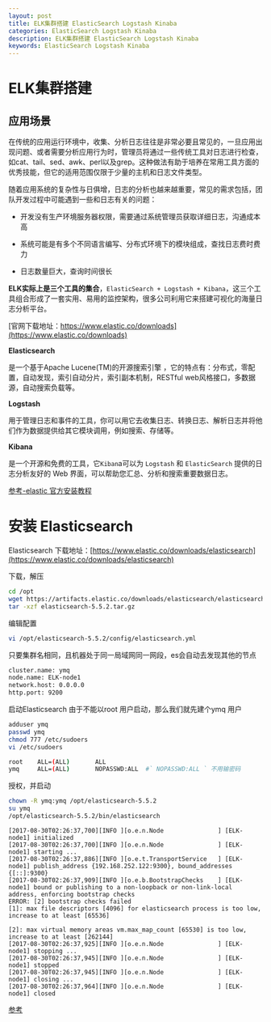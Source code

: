 ```yaml
---
layout: post
title: ELK集群搭建 ElasticSearch Logstash Kinaba 
categories: ElasticSearch Logstash Kinaba 
description: ELK集群搭建 ElasticSearch Logstash Kinaba 
keywords: ElasticSearch Logstash Kinaba 
---
```


# ELK集群搭建


## 应用场景

在传统的应用运行环境中，收集、分析日志往往是非常必要且常见的，一旦应用出现问题、或者需要分析应用行为时，管理员将通过一些传统工具对日志进行检查，如cat、tail、sed、awk、perl以及grep。这种做法有助于培养在常用工具方面的优秀技能，但它的适用范围仅限于少量的主机和日志文件类型。


随着应用系统的复杂性与日俱增，日志的分析也越来越重要，常见的需求包括，团队开发过程中可能遇到一些和日志有关的问题：

 - 开发没有生产环境服务器权限，需要通过系统管理员获取详细日志，沟通成本高

 - 系统可能是有多个不同语言编写、分布式环境下的模块组成，查找日志费时费力

 - 日志数量巨大，查询时间很长


**ELK实际上是三个工具的集合**，`ElasticSearch + Logstash + Kibana`，这三个工具组合形成了一套实用、易用的监控架构，很多公司利用它来搭建可视化的海量日志分析平台。  

[官网下载地址：https://www.elastic.co/downloads](https://www.elastic.co/downloads)


**Elasticsearch**

  是一个基于Apache Lucene(TM)的开源搜索引擎 ，它的特点有：分布式，零配置，自动发现，索引自动分片，索引副本机制，RESTful web风格接口，多数据源，自动搜索负载等。

**Logstash**

  用于管理日志和事件的工具，你可以用它去收集日志、转换日志、解析日志并将他们作为数据提供给其它模块调用，例如搜索、存储等。  

**Kibana**

  是一个开源和免费的工具，它`Kiban`a可以为 `Logstash` 和 `ElasticSearch` 提供的日志分析友好的 Web 界面，可以帮助您汇总、分析和搜索重要数据日志。

[参考-elastic 官方安装教程](https://www.elastic.co/guide/en/elastic-stack/current/installing-elastic-stack.html)

# 安装 Elasticsearch

Elasticsearch 下载地址：[https://www.elastic.co/downloads/elasticsearch](https://www.elastic.co/downloads/elasticsearch)

下载，解压
```sh
cd /opt
wget https://artifacts.elastic.co/downloads/elasticsearch/elasticsearch-5.5.2.tar.gz
tar -xzf elasticsearch-5.5.2.tar.gz
```


编辑配置
```sh
vi /opt/elasticsearch-5.5.2/config/elasticsearch.yml
```

只要集群名相同，且机器处于同一局域网同一网段，es会自动去发现其他的节点

```sh
cluster.name: ymq
node.name: ELK-node1
network.host: 0.0.0.0
http.port: 9200
```

启动Elasticsearch 由于不能以root 用户启动，那么我们就先建个ymq 用户

```sh
adduser ymq
passwd ymq
chmod 777 /etc/sudoers
vi /etc/sudoers
```

```sh
root    ALL=(ALL)       ALL
ymq     ALL=(ALL)       NOPASSWD:ALL  #` NOPASSWD:ALL ` 不用输密码
```

授权，并启动
```sh
chown -R ymq:ymq /opt/elasticsearch-5.5.2
su ymq 
/opt/elasticsearch-5.5.2/bin/elasticsearch
```

```
[2017-08-30T02:26:37,700][INFO ][o.e.n.Node               ] [ELK-node1] initialized
[2017-08-30T02:26:37,700][INFO ][o.e.n.Node               ] [ELK-node1] starting ...
[2017-08-30T02:26:37,886][INFO ][o.e.t.TransportService   ] [ELK-node1] publish_address {192.168.252.122:9300}, bound_addresses {[::]:9300}
[2017-08-30T02:26:37,909][INFO ][o.e.b.BootstrapChecks    ] [ELK-node1] bound or publishing to a non-loopback or non-link-local address, enforcing bootstrap checks
ERROR: [2] bootstrap checks failed
[1]: max file descriptors [4096] for elasticsearch process is too low, increase to at least [65536]

[2]: max virtual memory areas vm.max_map_count [65530] is too low, increase to at least [262144]
[2017-08-30T02:26:37,925][INFO ][o.e.n.Node               ] [ELK-node1] stopping ...
[2017-08-30T02:26:37,945][INFO ][o.e.n.Node               ] [ELK-node1] stopped
[2017-08-30T02:26:37,945][INFO ][o.e.n.Node               ] [ELK-node1] closing ...
[2017-08-30T02:26:37,964][INFO ][o.e.n.Node               ] [ELK-node1] closed
```

[参考](http://www.cnblogs.com/sloveling/p/elasticsearch.html)